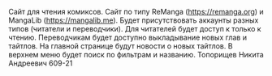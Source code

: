 Сайт для чтения комиксов.
Сайт по типу ReManga (https://remanga.org) и MangaLib (https://mangalib.me). Будет присутствовать аккаунты разных типов (читатели и переводчики).
Для читателей будет доступ к только к чтению. Переводчикам будет доступно выкладывание новых глав и тайтлов. На главной странице будут новости о новых тайтлов.
В верхнем меню будет поиск по фильтрам и названию.
Топорищев Никита Андреевич 609-21
